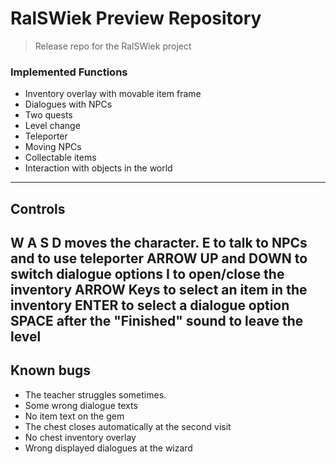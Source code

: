 # RalSWiek Preview Repository
> Release repo for the RalSWiek project

### Implemented Functions
- Inventory overlay with movable item frame
- Dialogues with NPCs
- Two quests
- Level change
- Teleporter
- Moving NPCs
- Collectable items
- Interaction with objects in the world
---
## Controls

W A S D moves the character.
E to talk to NPCs and to use teleporter
ARROW UP and DOWN to switch dialogue options
I to open/close the inventory
ARROW Keys to select an item in the inventory
ENTER to select a dialogue option
SPACE after the "Finished" sound to leave the level
---
## Known bugs

- The teacher struggles sometimes.
- Some wrong dialogue texts
- No item text on the gem
- The chest closes automatically at the second visit
- No chest inventory overlay
- Wrong displayed dialogues at the wizard
